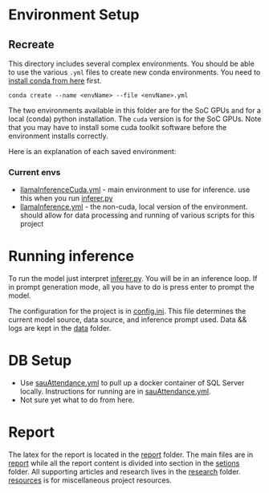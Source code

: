 # Environment Setup
## Recreate
This directory includes several complex environments. You should be able to use the various `.yml` files to create new conda environments. You need to [install conda from here](https://docs.anaconda.com/free/miniconda/) first.
```
conda create --name <envName> --file <envName>.yml
```
The two environments available in this folder are for the SoC GPUs and for a local (conda) python installation. The `cuda` version is for the SoC GPUs. Note that you may have to install some cuda toolkit software before the environment installs correctly.

Here is an explanation of each saved environment:
### Current envs
* [llamaInferenceCuda.yml](env/llamaInferenceCuda.yml) - main environment to use for inference. use this when you run [inferer.py](src/inferer.py)
* [llamaInference.yml](env/llamaInference.yml) - the non-cuda, local version of the environment. should allow for data processing and running of various scripts for this project

# Running inference
To run the model just interpret [inferer.py](src/inferer.py). You will be in an inference loop. If in prompt generation mode, all you have to do is press enter to prompt the model.

The configuration for the project is in [config.ini](src/config.ini). This file determines the current model source, data source, and inference prompt used. Data && logs are kept in the [data](data/) folder.

# DB Setup
* Use [sauAttendance.yml](env/sauAttendance.yml) to pull up a docker container of SQL Server locally. Instructions for running are in [sauAttendance.yml](sauAttendance.yml).
* Not sure yet what to do from here.

# Report
The latex for the report is located in the [report](report/) folder. The main files are in [report](report/) while all the report content is divided into section in the [setions](report/sections/) folder. All supporting articles and research lives in the [research](research/) folder. [resources](resources/) is for miscellaneous project resources.
